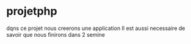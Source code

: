 # projetphp
dqns ce projet nous creerons une application
Il est aussi necessaire de savoir que nous finirons dans 2 semine
